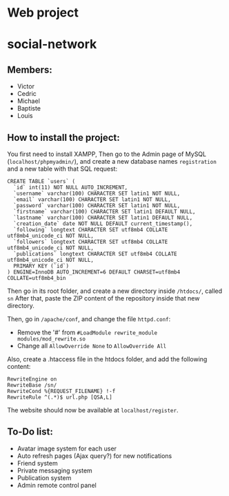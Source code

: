 # Web project
# social-network

## Members:
* Victor
* Cedric
* Michael
* Baptiste
* Louis

## How to install the project:

You first need to install XAMPP, 
Then go to the Admin page of MySQL (`localhost/phpmyadmin/`), and create a new database names `registration` and a new table with that SQL request:
```
CREATE TABLE `users` (
  `id` int(11) NOT NULL AUTO_INCREMENT,
  `username` varchar(100) CHARACTER SET latin1 NOT NULL,
  `email` varchar(100) CHARACTER SET latin1 NOT NULL,
  `password` varchar(100) CHARACTER SET latin1 NOT NULL,
  `firstname` varchar(100) CHARACTER SET latin1 DEFAULT NULL,
  `lastname` varchar(100) CHARACTER SET latin1 DEFAULT NULL,
  `creation_date` date NOT NULL DEFAULT current_timestamp(),
  `following` longtext CHARACTER SET utf8mb4 COLLATE utf8mb4_unicode_ci NOT NULL,
  `followers` longtext CHARACTER SET utf8mb4 COLLATE utf8mb4_unicode_ci NOT NULL,
  `publications` longtext CHARACTER SET utf8mb4 COLLATE utf8mb4_unicode_ci NOT NULL,
  PRIMARY KEY (`id`)
) ENGINE=InnoDB AUTO_INCREMENT=6 DEFAULT CHARSET=utf8mb4 COLLATE=utf8mb4_bin
```

Then go in its root folder, and create a new directory inside `/htdocs/`, called `sn`
After that, paste the ZIP content of the repository inside that new directory.

Then, go in `/apache/conf`, and change the file `httpd.conf`:
* Remove the '#' from `#LoadModule rewrite_module modules/mod_rewrite.so`
* Change all `AllowOverride None` to `AllowOverride All`

Also, create a .htaccess file in the htdocs folder, and add the following content:
```
RewriteEngine on
RewriteBase /sn/
RewriteCond %{REQUEST_FILENAME} !-f
RewriteRule ^(.*)$ url.php [QSA,L]
```

The website should now be available at `localhost/register`.

## To-Do list:
* Avatar image system for each user
* Auto refresh pages (Ajax query?) for new notifications
* Friend system
* Private messaging system
* Publication system
* Admin remote control panel
